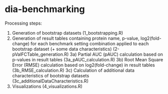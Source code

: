 # dia-benchmarking

Processing steps:
1) Generation of bootstrap datasets (1_bootstrapping.R)
2) Generation of result tables containing protein name, p-value, log2(fold-change) for each benchmark setting combination applied to each bootstrap dataset (+ some data characteristics) (2-pValFCTable_generation.R)
3a) Partial AUC (pAUC) calculation based on p-values in result tables (3a_pAUC_calculation.R)
3b) Root Mean Square Error (RMSE) calculation based on log2(fold-change) in result tables (3b_RMSE_calculation.R)
3c) Calculation of additional data characteristics of bootstrap datasets (3c_additionalDataCharacteristics.R)
4) Visualizations (4_visualizations.R)
